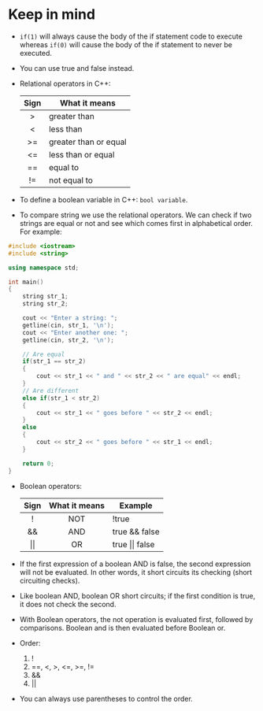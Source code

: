 # Keep in mind
- `if(1)` will always cause the body of the if statement code to execute whereas `if(0)` will cause the body of the if statement to never be executed.
- You can use true and false instead.
- Relational operators in C++:

    | Sign  | What it means                |
    |:-----:|------------------------------|
    |   >   | greater than        	   |
    |   <   | less than         	   |
    |  >=   | greater than or equal        |
    |  <=   | less than or equal 	   |
    |  ==   | equal to 			   |
    |  !=   | not equal to 		   |

- To define a boolean variable in C++: `bool variable`.
- To compare string we use the relational operators. We can check if two strings are equal or not and see which comes first in alphabetical order. For example:
```cpp
#include <iostream>
#include <string>

using namespace std;

int main()
{
    string str_1;
    string str_2;

    cout << "Enter a string: ";
    getline(cin, str_1, '\n');
    cout << "Enter another one: ";
    getline(cin, str_2, '\n');

    // Are equal
    if(str_1 == str_2)
    {
        cout << str_1 << " and " << str_2 << " are equal" << endl;
    }
    // Are different
    else if(str_1 < str_2)
    {
        cout << str_1 << " goes before " << str_2 << endl;
    }
    else
    {
        cout << str_2 << " goes before " << str_1 << endl;
    }

    return 0;
}
```
- Boolean operators:

    | Sign  | What it means                | 	  Example	   |
    |:-----:|:----------------------------:|---------------|
    |   !   | NOT        		               | !true	       |
    |  &&   | AND	         	               | true && false |
    |  \|\|   | OR 		                       | true \|\| false |

- If the first expression of a boolean AND is false, the second expression will not be evaluated. In other words, it short circuits its checking (short circuiting checks).
- Like boolean AND, boolean OR short circuits; if the first condition is true, it does not check the second.
- With Boolean operators, the not operation is evaluated first, followed by comparisons. Boolean and is then evaluated before Boolean or.
- Order:
  1. !
  2. ==, <, >, <=, >=, !=
  3. &&
  4. ||
- You can always use parentheses to control the order.
